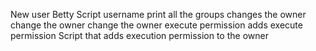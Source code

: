 New user Betty
Script username
print all the groups
changes the owner
change the owner
change the owner
execute permission
adds execute permission
Script that adds execution permission to the owner
